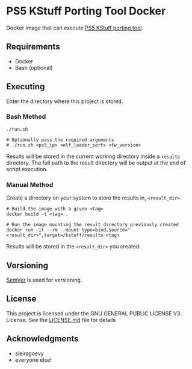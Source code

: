 # PS5 KStuff Porting Tool Docker

Docker image that can execute [PS5 KStuff porting tool](https://github.com/sleirsgoevy/ps4jb-payloads/tree/bd-jb/ps5-kstuff/porting_tool).

## Requirements

- Docker
- Bash (optional)

## Executing

Enter the directory where this project is stored.

### Bash Method

```
./run.sh

# Optionally pass the required arguments
# ./run.sh <ps5_ip> <elf_loader_port> <fw_version>
```

Results will be stored in the current working directory inside a `results` directory.
The full path to the result directory will be output at the end of script execution.

### Manual Method

Create a directory on your system to store the results in, `<result_dir>`.

```
# Build the image with a given <tag>
docker build -t <tag> .

# Run the image mounting the result directory previously created
docker run -it --rm --mount type=bind,source="<result_dir>",target=/kstuff/results <tag>
```

Results will be stored in the `<result_dir>` you created.


## Versioning

[SemVer](http://semver.org/) is used for versioning.

## License

This project is licensed under the GNU GENERAL PUBLIC LICENSE V3 License.
See the [LICENSE.md](LICENSE) file for details

## Acknowledgments

* sleirsgoevy
* everyone else!


